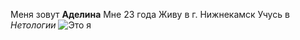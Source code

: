 Меня зовут **Аделина**
Мне 23 года
Живу в г. Нижнекамск
Учусь в _Нетологии_
![Это я](https://sun9-53.userapi.com/impf/c846322/v846322493/1b2fa3/UjGW86rFFiA.jpg?size=864x1080&quality=96&sign=4ca18ae2b048a261c4f22878f21abf0a&type=album)